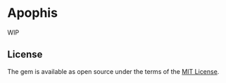 # Apophis

WIP



## License

The gem is available as open source under the terms of the [MIT License](http://opensource.org/licenses/MIT).

